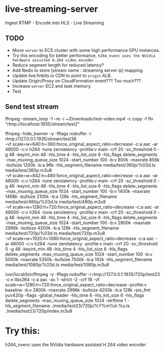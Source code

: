# live-streaming-server
Ingest RTMP - Encode into HLS - Live Streaming

## TODO
- Move `server` to ECS cluster with some high performance GPU instances.
- Try this encoding for better performance, `h264_nvenc uses the NVidia hardware assisted H.264 video encoder`
- Reduce segment length for reduced latency?
- Add Redis to store [stream name : streaming server ip] mapping.
- Update live.finbits.io CDN to point to `origin` ALB.
- Update Origin/Proxy on CloudFormation event???  Too much???
- Increase `server` EC2 and task memory.  
- Test

## Send test stream
ffmpeg -stream_loop -1 -re -i ~/Downloads/test-video.mp4 -c copy -f flv "rtmp://localhost:1935/stream/test2"

ffmpeg -hide_banner -y -fflags nobuffer -i rtmp://127.0.0.1:1935/stream/test38 \
  -vf scale=w=640:h=360:force_original_aspect_ratio=decrease -c:a aac -ar 48000 -c:v h264 -tune zerolatency -profile:v main -crf 20 -sc_threshold 0 -g 48 -keyint_min 48 -hls_time 4 -hls_list_size 6 -hls_flags delete_segments -max_muxing_queue_size 1024 -start_number 100 -b:v 800k -maxrate 856k -bufsize 1200k -b:a 96k -hls_segment_filename media/test/360p/%03d.ts media/test/360p.m3u8 \
  -vf scale=w=842:h=480:force_original_aspect_ratio=decrease -c:a aac -ar 48000 -c:v h264 -tune zerolatency -profile:v main -crf 20 -sc_threshold 0 -g 48 -keyint_min 48 -hls_time 4 -hls_list_size 6 -hls_flags delete_segments -max_muxing_queue_size 1024 -start_number 100 -b:v 1400k -maxrate 1498k -bufsize 2100k -b:a 128k -hls_segment_filename media/test/480p/%03d.ts media/test/480p.m3u8 \
  -vf scale=w=1280:h=720:force_original_aspect_ratio=decrease -c:a aac -ar 48000 -c:v h264 -tune zerolatency -profile:v main -crf 20 -sc_threshold 0 -g 48 -keyint_min 48 -hls_time 4 -hls_list_size 6 -hls_flags delete_segments -max_muxing_queue_size 1024 -start_number 100 -b:v 2800k -maxrate 2996k -bufsize 4200k -b:a 128k -hls_segment_filename media/test/720p/%03d.ts media/test/720p.m3u8 \
  -vf scale=w=1920:h=1080:force_original_aspect_ratio=decrease -c:a aac -ar 48000 -c:v h264 -tune zerolatency -profile:v main -crf 20 -sc_threshold 0 -g 48 -keyint_min 48 -hls_time 4 -hls_list_size 6 -hls_flags delete_segments -max_muxing_queue_size 1024 -start_number 100 -b:v 5000k -maxrate 5350k -bufsize 7500k -b:a 192k -hls_segment_filename media/test/1080p/%03d.ts media/test/1080p.m3u8


/usr/local/bin/ffmpeg -y -fflags nobuffer -i rtmp://127.0.0.1:1935/720p/test23 -c:v libx264 -c:a aac -ac 1 -strict -2 -crf 18 -vf scale=w=1280:h=720:force_original_aspect_ratio=decrease -profile:v baseline -b:v 2800k -maxrate 2996k -bufsize 4200k -b:a 128k -pix_fmt yuv420p -flags -global_header -hls_time 6 -hls_list_size 6 -hls_flags delete_segments -max_muxing_queue_size 1024 -strftime 1 -hls_segment_filename ./media/test23/720p/%Y%m%d-%s.ts ./media/test23/720p/index.m3u8



# Try this:
h264_nvenc uses the NVidia hardware assisted H.264 video encoder